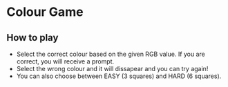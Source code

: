 # Colour Game
## How to play
* Select the correct colour based on the given RGB value. If you are correct, you will receive a prompt.
* Select the wrong colour and it will dissapear and you can try again!
* You can also choose between EASY (3 squares) and HARD (6 squares).
